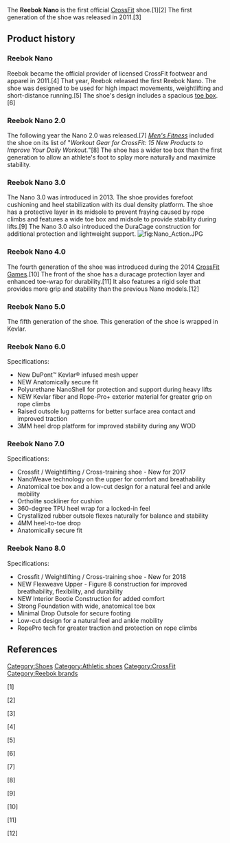 The **Reebok Nano** is the first official
[CrossFit](CrossFit "wikilink") shoe.[1][2] The first generation of the
shoe was released in 2011.[3]

## Product history

### Reebok Nano

Reebok became the official provider of licensed CrossFit footwear and
apparel in 2011.[4] That year, Reebok released the first Reebok Nano.
The shoe was designed to be used for high impact movements,
weightlifting and short-distance running.[5] The shoe's design includes
a spacious [toe box](toe_box "wikilink").[6]

### Reebok Nano 2.0

The following year the Nano 2.0 was released.[7] *[Men's
Fitness](Men's_Fitness "wikilink")* included the shoe on its list of
"*Workout Gear for CrossFit: 15 New Products to Improve Your Daily
Workout.*"[8] The shoe has a wider toe box than the first generation to
allow an athlete's foot to splay more naturally and maximize stability.

### Reebok Nano 3.0

The Nano 3.0 was introduced in 2013. The shoe provides forefoot
cushioning and heel stabilization with its dual density platform. The
shoe has a protective layer in its midsole to prevent fraying caused by
rope climbs and features a wide toe box and midsole to provide stability
during lifts.[9] The Nano 3.0 also introduced the DuraCage construction
for additional protection and lightweight support.
![](Nano_Action.JPG "fig:Nano_Action.JPG")

### Reebok Nano 4.0

The fourth generation of the shoe was introduced during the 2014
[CrossFit Games](CrossFit#CrossFit_Games "wikilink").[10] The front of
the shoe has a duracage protection layer and enhanced toe-wrap for
durability.[11] It also features a rigid sole that provides more grip
and stability than the previous Nano models.[12]

### Reebok Nano 5.0

The fifth generation of the shoe. This generation of the shoe is wrapped
in Kevlar.

### Reebok Nano 6.0

Specifications:

-   New DuPont™ Kevlar® infused mesh upper
-   NEW Anatomically secure fit
-   Polyurethane NanoShell for protection and support during heavy lifts
-   NEW Kevlar fiber and Rope-Pro+ exterior material for greater grip on
    rope climbs
-   Raised outsole lug patterns for better surface area contact and
    improved traction
-   3MM heel drop platform for improved stability during any WOD

### Reebok Nano 7.0

Specifications:

-   Crossfit / Weightlifting / Cross-training shoe - New for 2017
-   NanoWeave technology on the upper for comfort and breathability
-   Anatomical toe box and a low-cut design for a natural feel and ankle
    mobility
-   Ortholite sockliner for cushion
-   360-degree TPU heel wrap for a locked-in feel
-   Crystallized rubber outsole flexes naturally for balance and
    stability
-   4MM heel-to-toe drop
-   Anatomically secure fit

### Reebok Nano 8.0

Specifications:

-   Crossfit / Weightlifting / Cross-training shoe - New for 2018
-   NEW Flexweave Upper - Figure 8 construction for improved
    breathability, flexibility, and durability
-   NEW Interior Bootie Construction for added comfort
-   Strong Foundation with wide, anatomical toe box
-   Minimal Drop Outsole for secure footing
-   Low-cut design for a natural feel and ankle mobility
-   RopePro tech for greater traction and protection on rope climbs

## References

[Category:Shoes](Category:Shoes "wikilink") [Category:Athletic
shoes](Category:Athletic_shoes "wikilink")
[Category:CrossFit](Category:CrossFit "wikilink") [Category:Reebok
brands](Category:Reebok_brands "wikilink")

[1]

[2]

[3]

[4]

[5]

[6]

[7]

[8]

[9]

[10]

[11]

[12]